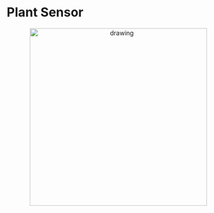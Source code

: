 # Plant Sensor

<p align="center">
<img src="https://github.com/DRAMCO/Plant-Sensor/blob/main/V1/Photo/20240603_095446.jpg" alt="drawing" width="400"/>
</p>

